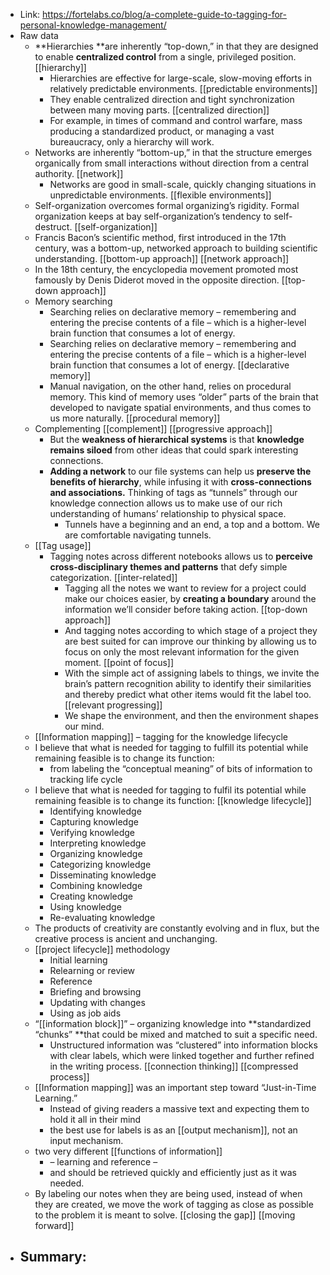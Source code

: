 - Link: https://fortelabs.co/blog/a-complete-guide-to-tagging-for-personal-knowledge-management/
- Raw data
    - **Hierarchies **are inherently “top-down,” in that they are designed to enable **centralized control** from a single, privileged position. [[hierarchy]]
        - Hierarchies are effective for large-scale, slow-moving efforts in relatively predictable environments. [[predictable environments]]
        - They enable centralized direction and tight synchronization between many moving parts. [[centralized direction]]
        - For example, in times of command and control warfare, mass producing a standardized product, or managing a vast bureaucracy, only a hierarchy will work.
    - Networks are inherently “bottom-up,” in that the structure emerges organically from small interactions without direction from a central authority. [[network]]
        - Networks are good in small-scale, quickly changing situations in unpredictable environments. [[flexible environments]]
    - Self-organization overcomes formal organizing’s rigidity. Formal organization keeps at bay self-organization’s tendency to self-destruct. [[self-organization]]
    - Francis Bacon’s scientific method, first introduced in the 17th century, was a bottom-up, networked approach to building scientific understanding. [[bottom-up approach]] [[network approach]]
    - In the 18th century, the encyclopedia movement promoted most famously by Denis Diderot moved in the opposite direction. [[top-down approach]]
    - Memory searching
        - Searching relies on declarative memory – remembering and entering the precise contents of a file – which is a higher-level brain function that consumes a lot of energy.
        - Searching relies on declarative memory – remembering and entering the precise contents of a file – which is a higher-level brain function that consumes a lot of energy. [[declarative memory]]
        - Manual navigation, on the other hand, relies on procedural memory. This kind of memory uses “older” parts of the brain that developed to navigate spatial environments, and thus comes to us more naturally. [[procedural memory]]
    - Complementing [[complement]] [[progressive approach]]
        - But the **weakness of hierarchical systems** is that **knowledge remains siloed** from other ideas that could spark interesting connections.
        - **Adding a network** to our file systems can help us **preserve the benefits of hierarchy**, while infusing it with **cross-connections and associations.** Thinking of tags as “tunnels” through our knowledge connection allows us to make use of our rich understanding of humans’ relationship to physical space.
            - Tunnels have a beginning and an end, a top and a bottom. We are comfortable navigating tunnels.
    - [[Tag usage]]
        - Tagging notes across different notebooks allows us to **perceive cross-disciplinary themes and patterns** that defy simple categorization. [[inter-related]]
            - Tagging all the notes we want to review for a project could make our choices easier, by **creating a boundary** around the information we’ll consider before taking action. [[top-down approach]]
            - And tagging notes according to which stage of a project they are best suited for can improve our thinking by allowing us to focus on only the most relevant information for the given moment. [[point of focus]]
            - With the simple act of assigning labels to things, we invite the brain’s pattern recognition ability to identify their similarities and thereby predict what other items would fit the label too. [[relevant progressing]]
            - We shape the environment, and then the environment shapes our mind.
    - [[Information mapping]] – tagging for the knowledge lifecycle
    - I believe that what is needed for tagging to fulfill its potential while remaining feasible is to change its function:
        - from labeling the “conceptual meaning” of bits of information to tracking life cycle
    - I believe that what is needed for tagging to fulfil its potential while remaining feasible is to change its function: [[knowledge lifecycle]]
        - Identifying knowledge
        - Capturing knowledge
        - Verifying knowledge
        - Interpreting knowledge
        - Organizing knowledge
        - Categorizing knowledge
        - Disseminating knowledge
        - Combining knowledge
        - Creating knowledge
        - Using knowledge
        - Re-evaluating knowledge
    - The products of creativity are constantly evolving and in flux, but the creative process is ancient and unchanging.
    - [[project lifecycle]] methodology
        - Initial learning
        - Relearning or review
        - Reference
        - Briefing and browsing
        - Updating with changes
        - Using as job aids
    - “[[information block]]” – organizing knowledge into **standardized “chunks” **that could be mixed and matched to suit a specific need.
        - Unstructured information was “clustered” into information blocks with clear labels, which were linked together and further refined in the writing process. [[connection thinking]] [[compressed process]]
    - [[Information mapping]] was an important step toward “Just-in-Time Learning.”
        - Instead of giving readers a massive text and expecting them to hold it all in their mind
        - the best use for labels is as an [[output mechanism]], not an input mechanism.
    - two very different [[functions of information]]
        - – learning and reference –
        - and should be retrieved quickly and efficiently just as it was needed.
    - By labeling our notes when they are being used, instead of when they are created, we move the work of tagging as close as possible to the problem it is meant to solve. [[closing the gap]] [[moving forward]]
- Summary:
    - 
